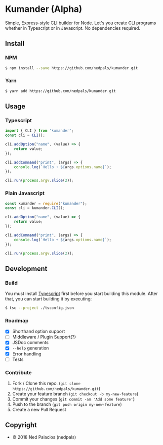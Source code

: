 # Kumander (Alpha)
Simple, Express-style CLI builder for Node. Let's you create CLI programs whether in Typescript or in Javascript. No dependencies required.

## Install
### NPM
```bash
$ npm install --save https://github.com/nedpals/kumander.git
```
### Yarn
```bash
$ yarn add https://github.com/nedpals/kumander.git
```

## Usage
### Typescript
```typescript
import { CLI } from "kumander";
const cli = CLI();

cli.addOption("name", (value) => {
    return value;
});

cli.addCommand("print", (args) => {
    console.log(`Hello + ${args.options.name}`);
});

cli.run(process.argv.slice(2));
```

### Plain Javascript

```javascript
const kumander = require("kumander");
const cli = kumander.CLI();

cli.addOption("name", (value) => {
    return value;
});

cli.addCommand("print", (args) => {
    console.log(`Hello + ${args.options.name}`);
});

cli.run(process.argv.slice(2));
```

## Development 
### Build
You must install [Typescript](https://typescriptlang.org) first before you start building this module. After that, you can start building it by executing:
```bash
$ tsc --project ./tsconfig.json
```

### Roadmap
- [x] Shorthand option support
- [ ] Middleware / Plugin Support(?)
- [x] JSDoc comments
- [x] `--help` generation
- [x] Error handling
- [ ] Tests

### Contribute
1. Fork / Clone this repo. (`git clone https://github.com/nedpals/kumander.git`)
2. Create your feature branch (`git checkout -b my-new-feature`)
3. Commit your changes (`git commit -am 'Add some feature'`)
4. Push to the branch (`git push origin my-new-feature`)
5. Create a new Pull Request

## Copyright
- &copy; 2018 Ned Palacios (nedpals)